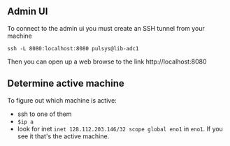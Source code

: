 ## Admin UI
To connect to the admin ui you must create an SSH tunnel from your machine
```
ssh -L 8080:localhost:8080 pulsys@lib-adc1
```
Then you can open up a web browse to the link http://localhost:8080

## Determine active machine

To figure out which machine is active:
- ssh to one of them
- `$ip a`
- look for inet `inet 128.112.203.146/32 scope global eno1` in `eno1`. If you see it that's the active machine.

